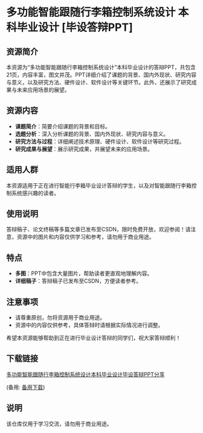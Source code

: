 # 多功能智能跟随行李箱控制系统设计 本科毕业设计 [毕设答辩PPT]

## 资源简介

本资源为“多功能智能跟随行李箱控制系统设计”本科毕业设计的答辩PPT，共包含21页，内容丰富，图文并茂。PPT详细介绍了课题的背景、国内外现状、研究内容与意义，以及研究方法、硬件设计、软件设计等关键环节。此外，还展示了研究成果与未来应用场景的展望。

## 资源内容

- **课题简介**：简要介绍课题的背景和目标。
- **选题分析**：深入分析课题的背景、国内外现状、研究内容与意义。
- **研究方法与过程**：详细阐述技术原理、硬件设计、软件设计等研究过程。
- **研究成果与展望**：展示研究成果，并展望未来的应用场景。

## 适用人群

本资源适用于正在进行智能行李箱毕业设计答辩的学生，以及对智能跟随行李箱控制系统感兴趣的读者。

## 使用说明

答辩稿子、论文终稿等多篇文章已发布至CSDN，限时免费开放，欢迎参阅！请注意，资源中的图片和内容仅供学习和参考，请勿用于商业用途。

## 特点

- **多图**：PPT中包含大量图片，帮助读者更直观地理解内容。
- **详细稿子**：答辩稿子已发布至CSDN，方便读者参考。

## 注意事项

- 请尊重原创，勿将资源用于商业用途。
- 资源中的内容仅供参考，具体答辩时请根据实际情况进行调整。

希望本资源能够帮助到正在进行毕业设计答辩的同学们，祝大家答辩顺利！

## 下载链接
[多功能智能跟随行李箱控制系统设计本科毕业设计毕设答辩PPT分享](https://pan.quark.cn/s/b73b7373b11b) 

(备用: [备用下载](https://pan.baidu.com/s/16G-vkyp4R4FpPw4C_fu88w?pwd=1234))

## 说明

该仓库仅用于学习交流，请勿用于商业用途。
